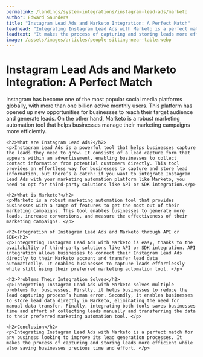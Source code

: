 ```yaml
---
permalink: /landings/system-integrations/instagram-lead-ads/marketo
author: Edward Saunders
title: "Instagram Lead Ads and Marketo Integration: A Perfect Match"
leadhead: "Integrating Instagram Lead Ads with Marketo is a perfect match for any business looking to improve its lead generation processes"
leadtext: "It makes the process of capturing and storing leads more efficient while also saving businesses precious time and effort."
image: /assets/images/articles/people-sitting-near-table.webp
---
```

<div class="arttext">	<h1>Instagram Lead Ads and Marketo Integration: A Perfect Match</h1>
	<p>Instagram has become one of the most popular social media platforms globally, with more than one billion active monthly users. This platform has opened up new opportunities for businesses to reach their target audience and generate leads. On the other hand, Marketo is a robust marketing automation tool that helps businesses manage their marketing campaigns more efficiently. </p>

	<h2>What are Instagram Lead Ads?</h2>
	<p>Instagram Lead Ads is a powerful tool that helps businesses capture the leads they need to grow. It consists of a lead capture form that appears within an advertisement, enabling businesses to collect contact information from potential customers directly. This tool provides an effortless way for businesses to capture and store lead information, but there’s a catch: if you want to integrate Instagram Lead Ads with your marketing automation platform like Marketo, you need to opt for third-party solutions like API or SDK integration.</p>

	<h2>What is Marketo?</h2>
	<p>Marketo is a robust marketing automation tool that provides businesses with a range of features to get the most out of their marketing campaigns. This tool enables businesses to generate more leads, increase conversions, and measure the effectiveness of their marketing campaigns. </p>

	<h2>Integration of Instagram Lead Ads and Marketo through API or SDK</h2>
	<p>Integrating Instagram Lead Ads with Marketo is easy, thanks to the availability of third-party solutions like API or SDK integration. API integration allows businesses to connect their Instagram Lead Ads directly to their Marketo account and transfer lead data automatically. It enables businesses to capture leads effortlessly while still using their preferred marketing automation tool. </p>

	<h2>Problems Their Integration Solves</h2>
	<p>Integrating Instagram Lead Ads with Marketo solves multiple problems for businesses. Firstly, it helps businesses to reduce the lead capturing process’s human error. Secondly, it enables businesses to store lead data directly in Marketo, eliminating the need for manual data transfer. Finally, integrating both tools saves businesses time and effort of collecting leads manually and transferring the data to their preferred marketing automation tool. </p>

	<h2>Conclusion</h2>
	<p>Integrating Instagram Lead Ads with Marketo is a perfect match for any business looking to improve its lead generation processes. It makes the process of capturing and storing leads more efficient while also saving businesses precious time and effort. </p>
</div>